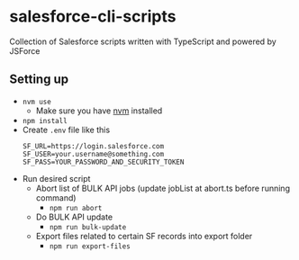 # salesforce-cli-scripts
Collection of Salesforce scripts written with TypeScript and powered by JSForce

## Setting up
* `nvm use`
	* Make sure you have [nvm](https://github.com/nvm-sh/nvm/blob/master/README.md) installed
* `npm install`
* Create `.env` file like this
	```
	SF_URL=https://login.salesforce.com
	SF_USER=your.username@something.com
	SF_PASS=YOUR_PASSWORD_AND_SECURITY_TOKEN
	```
* Run desired script
	* Abort list of BULK API jobs (update jobList at abort.ts before running command)
		* `npm run abort`
	* Do BULK API update
		* `npm run bulk-update`
	* Export files related to certain SF records into export folder
		* `npm run export-files`
